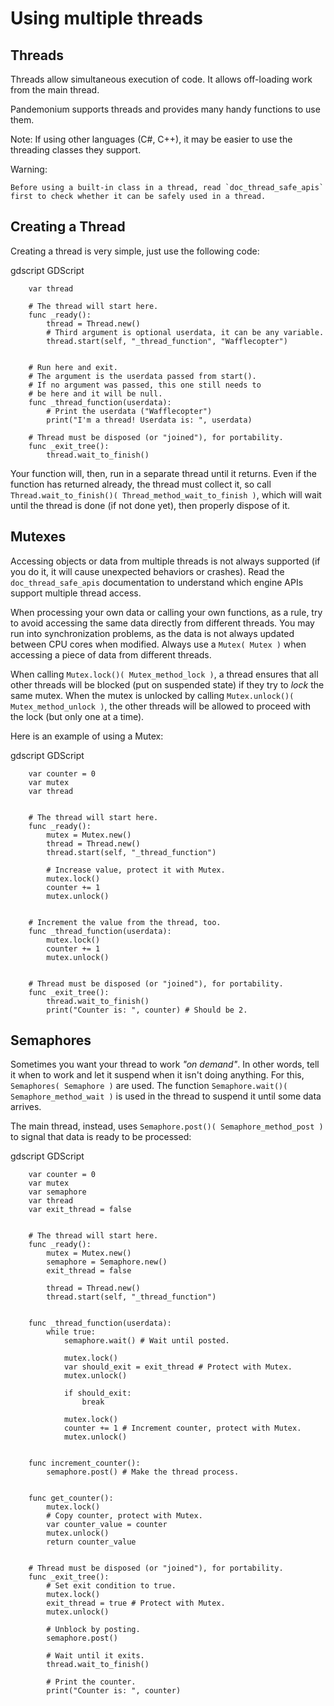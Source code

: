 

# Using multiple threads

## Threads

Threads allow simultaneous execution of code. It allows off-loading work
from the main thread.

Pandemonium supports threads and provides many handy functions to use them.

Note:
 If using other languages (C#, C++), it may be easier to use the
          threading classes they support.

Warning:


    Before using a built-in class in a thread, read `doc_thread_safe_apis`
    first to check whether it can be safely used in a thread.

## Creating a Thread

Creating a thread is very simple, just use the following code:

gdscript GDScript

```
    var thread

    # The thread will start here.
    func _ready():
        thread = Thread.new()
        # Third argument is optional userdata, it can be any variable.
        thread.start(self, "_thread_function", "Wafflecopter")


    # Run here and exit.
    # The argument is the userdata passed from start().
    # If no argument was passed, this one still needs to
    # be here and it will be null.
    func _thread_function(userdata):
        # Print the userdata ("Wafflecopter")
        print("I'm a thread! Userdata is: ", userdata)

    # Thread must be disposed (or "joined"), for portability.
    func _exit_tree():
        thread.wait_to_finish()
```

Your function will, then, run in a separate thread until it returns.
Even if the function has returned already, the thread must collect it, so call
`Thread.wait_to_finish()( Thread_method_wait_to_finish )`, which will
wait until the thread is done (if not done yet), then properly dispose of it.

## Mutexes

Accessing objects or data from multiple threads is not always supported (if you
do it, it will cause unexpected behaviors or crashes). Read the
`doc_thread_safe_apis` documentation to understand which engine APIs
support multiple thread access.

When processing your own data or calling your own functions, as a rule, try to
avoid accessing the same data directly from different threads. You may run into
synchronization problems, as the data is not always updated between CPU cores
when modified. Always use a `Mutex( Mutex )` when accessing
a piece of data from different threads.

When calling `Mutex.lock()( Mutex_method_lock )`, a thread ensures that
all other threads will be blocked (put on suspended state) if they try to *lock*
the same mutex. When the mutex is unlocked by calling
`Mutex.unlock()( Mutex_method_unlock )`, the other threads will be
allowed to proceed with the lock (but only one at a time).

Here is an example of using a Mutex:

gdscript GDScript

```
    var counter = 0
    var mutex
    var thread


    # The thread will start here.
    func _ready():
        mutex = Mutex.new()
        thread = Thread.new()
        thread.start(self, "_thread_function")

        # Increase value, protect it with Mutex.
        mutex.lock()
        counter += 1
        mutex.unlock()


    # Increment the value from the thread, too.
    func _thread_function(userdata):
        mutex.lock()
        counter += 1
        mutex.unlock()


    # Thread must be disposed (or "joined"), for portability.
    func _exit_tree():
        thread.wait_to_finish()
        print("Counter is: ", counter) # Should be 2.
```

## Semaphores

Sometimes you want your thread to work *"on demand"*. In other words, tell it
when to work and let it suspend when it isn't doing anything.
For this, `Semaphores( Semaphore )` are used. The function
`Semaphore.wait()( Semaphore_method_wait )` is used in the thread to
suspend it until some data arrives.

The main thread, instead, uses
`Semaphore.post()( Semaphore_method_post )` to signal that data is
ready to be processed:

gdscript GDScript

```
    var counter = 0
    var mutex
    var semaphore
    var thread
    var exit_thread = false


    # The thread will start here.
    func _ready():
        mutex = Mutex.new()
        semaphore = Semaphore.new()
        exit_thread = false

        thread = Thread.new()
        thread.start(self, "_thread_function")


    func _thread_function(userdata):
        while true:
            semaphore.wait() # Wait until posted.

            mutex.lock()
            var should_exit = exit_thread # Protect with Mutex.
            mutex.unlock()

            if should_exit:
                break

            mutex.lock()
            counter += 1 # Increment counter, protect with Mutex.
            mutex.unlock()


    func increment_counter():
        semaphore.post() # Make the thread process.


    func get_counter():
        mutex.lock()
        # Copy counter, protect with Mutex.
        var counter_value = counter
        mutex.unlock()
        return counter_value


    # Thread must be disposed (or "joined"), for portability.
    func _exit_tree():
        # Set exit condition to true.
        mutex.lock()
        exit_thread = true # Protect with Mutex.
        mutex.unlock()

        # Unblock by posting.
        semaphore.post()

        # Wait until it exits.
        thread.wait_to_finish()

        # Print the counter.
        print("Counter is: ", counter)
```
